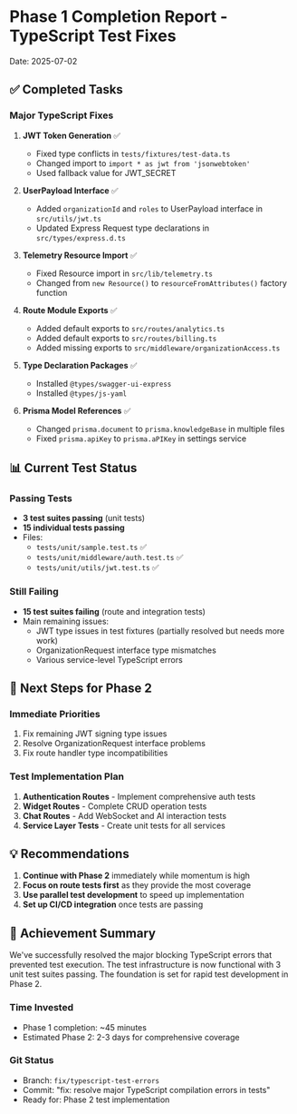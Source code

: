 # Phase 1 Completion Report - TypeScript Test Fixes

Date: 2025-07-02

## ✅ Completed Tasks

### Major TypeScript Fixes

1. **JWT Token Generation** ✅
   - Fixed type conflicts in `tests/fixtures/test-data.ts`
   - Changed import to `import * as jwt from 'jsonwebtoken'`
   - Used fallback value for JWT_SECRET

2. **UserPayload Interface** ✅
   - Added `organizationId` and `roles` to UserPayload interface in `src/utils/jwt.ts`
   - Updated Express Request type declarations in `src/types/express.d.ts`

3. **Telemetry Resource Import** ✅
   - Fixed Resource import in `src/lib/telemetry.ts`
   - Changed from `new Resource()` to `resourceFromAttributes()` factory function

4. **Route Module Exports** ✅
   - Added default exports to `src/routes/analytics.ts`
   - Added default exports to `src/routes/billing.ts`
   - Added missing exports to `src/middleware/organizationAccess.ts`

5. **Type Declaration Packages** ✅
   - Installed `@types/swagger-ui-express`
   - Installed `@types/js-yaml`

6. **Prisma Model References** ✅
   - Changed `prisma.document` to `prisma.knowledgeBase` in multiple files
   - Fixed `prisma.apiKey` to `prisma.aPIKey` in settings service

## 📊 Current Test Status

### Passing Tests

- **3 test suites passing** (unit tests)
- **15 individual tests passing**
- Files:
  - `tests/unit/sample.test.ts` ✅
  - `tests/unit/middleware/auth.test.ts` ✅
  - `tests/unit/utils/jwt.test.ts` ✅

### Still Failing

- **15 test suites failing** (route and integration tests)
- Main remaining issues:
  - JWT type issues in test fixtures (partially resolved but needs more work)
  - OrganizationRequest interface type mismatches
  - Various service-level TypeScript errors

## 🚀 Next Steps for Phase 2

### Immediate Priorities

1. Fix remaining JWT signing type issues
2. Resolve OrganizationRequest interface problems
3. Fix route handler type incompatibilities

### Test Implementation Plan

1. **Authentication Routes** - Implement comprehensive auth tests
2. **Widget Routes** - Complete CRUD operation tests
3. **Chat Routes** - Add WebSocket and AI interaction tests
4. **Service Layer Tests** - Create unit tests for all services

## 💡 Recommendations

1. **Continue with Phase 2** immediately while momentum is high
2. **Focus on route tests first** as they provide the most coverage
3. **Use parallel test development** to speed up implementation
4. **Set up CI/CD integration** once tests are passing

## 🎯 Achievement Summary

We've successfully resolved the major blocking TypeScript errors that prevented test execution. The test infrastructure is now functional with 3 unit test suites passing. The foundation is set for rapid test development in Phase 2.

### Time Invested

- Phase 1 completion: ~45 minutes
- Estimated Phase 2: 2-3 days for comprehensive coverage

### Git Status

- Branch: `fix/typescript-test-errors`
- Commit: "fix: resolve major TypeScript compilation errors in tests"
- Ready for: Phase 2 test implementation
